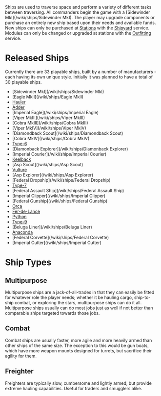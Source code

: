 Ships are used to traverse space and perform a variety of different tasks between traversing. All commanders begin the game with a [Sidewinder MkI](/wiki/ships/Sidewinder MkI). The player may upgrade components or purchase an entirely new ship based upon their needs and available funds. New ships can only be purchased at [Stations](/wiki/Stations) with the [Shipyard](/wiki/Shipyard) service. Modules can only be changed or upgraded at stations with the [Outfitting](/wiki/Outfitting) service.

# Released Ships

Currently there are 33 playable ships, built by a number of manufacturers - each having its own unique style. Initially it was planned to have a total of 30 playable ships.

* [Sidewinder MkI](/wiki/ships/Sidewinder MkI)
* [Eagle MkII](/wiki/ships/Eagle MkII)
* [Hauler](/wiki/ships/Hauler)
* [Adder](/wiki/ships/Adder)
* [Imperial Eagle](/wiki/ships/Imperial Eagle)
* [Viper MkIII](/wiki/ships/Viper MkIII)
* [Cobra MkIII](/wiki/ships/Cobra MkIII)
* [Viper MkIV](/wiki/ships/Viper MkIV)
* [Diamondback Scout](/wiki/ships/Diamondback Scout)
* [Cobra MkIV](/wiki/ships/Cobra MkIV)
* [Type-6](/wiki/ships/Type-6)
* [Diamonback Explorer](/wiki/ships/Diamonback Explorer)
* [Imperial Courier](/wiki/ships/Imperial Courier)
* [Keelback](/wiki/ships/Keelback)
* [Asp Scout](/wiki/ships/Asp Scout)
* [Vulture](/wiki/ships/Vulture)
* [Asp Explorer](/wiki/ships/Asp Explorer)
* [Federal Dropship](/wiki/ships/Federal Dropship)
* [Type-7](/wiki/ships/Type-7)
* [Federal Assault Ship](/wiki/ships/Federal Assault Ship)
* [Imperial Clipper](/wiki/ships/Imperial Clipper)
* [Federal Gunship](/wiki/ships/Federal Gunship)
* [Orca](/wiki/ships/Orca)
* [Fer-de-Lance](/wiki/ships/Fer-de-Lance)
* [Python](/wiki/ships/Python)
* [Type-9](/wiki/ships/Type-9)
* [Beluga Liner](/wiki/ships/Beluga Liner)
* [Anaconda](/wiki/ships/Anaconda)
* [Federal Corvette](/wiki/ships/Federal Corvette)
* [Imperial Cutter](/wiki/ships/Imperial Cutter)

# Ship Types

## Multipurpose

Multipurpose ships are a jack-of-all-trades in that they can easily be fitted for whatever role the player needs; whether it be hauling cargo, ship-to-ship combat, or exploring the stars, multipurpose ships can do it all. Multipurpose ships usually can do most jobs just as well if not better than comparable ships targeted towards those jobs.

## Combat

Combat ships are usually faster, more agile and more heavily armed than other ships of the same size. The exception to this would be gun boats, which have more weapon mounts designed for turrets, but sacrifice their agility for them.

## Freighter

Freighters are typically slow, cumbersome and lightly armed, but provide extreme hauling capabilities. Useful for traders and smugglers alike.
